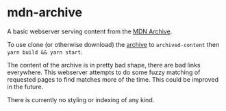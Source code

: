 # mdn-archive

A basic webserver serving content from the [MDN Archive](https://github.com/mdn/archived-content/).

To use clone (or otherwise download) the [archive](https://github.com/mdn/archived-content/) to `archived-content`
then `yarn build && yarn start`.

The content of the archive is in pretty bad shape, there are bad links everywhere. This webserver attempts to
do some fuzzy matching of requested pages to find matches more of the time. This could be improved in the future.

There is currently no styling or indexing of any kind.
